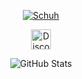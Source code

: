 <style>
  p, a {
    user-select: none;
  }
</style>

<p align="center">
  <a href="https://github.com/Schuh1337">
    <img src="https://readme-typing-svg.demolab.com?font=Fira+Code&size=33&duration=3333&color=a600ff&center=true&vCenter=true&width=333&lines=<%20Schuh%20>" alt="Schuh">
  </a>
</p>

<p align="center">
  <a href="https://discord.com/users/492707412504215552">
    <img width="32px" alt="Discord" src="https://cdn.prod.website-files.com/6257adef93867e50d84d30e2/636e0a69f118df70ad7828d4_icon_clyde_blurple_RGB.svg">
  </a>
</p>

<p align="center">
  <img src="https://github-readme-stats.vercel.app/api?username=Schuh1337&show_icons=true&theme=dark" alt="GitHub Stats">
</p>

